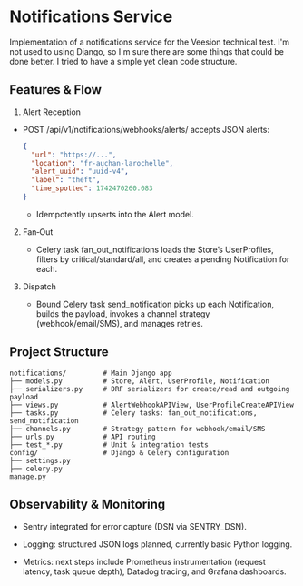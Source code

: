 # Notifications Service

Implementation of a notifications service for the Veesion technical test.
I'm not used to using Django, so I'm sure there are some things that could be done better. I tried to have a simple yet clean code structure.

## Features & Flow

1. Alert Reception

- POST /api/v1/notifications/webhooks/alerts/ accepts JSON alerts:

  ```json
  {
    "url": "https://...",
    "location": "fr-auchan-larochelle",
    "alert_uuid": "uuid-v4",
    "label": "theft",
    "time_spotted": 1742470260.083
  }
  ```

  - Idempotently upserts into the Alert model.

2. Fan‑Out

   - Celery task fan_out_notifications loads the Store’s UserProfiles, filters by critical/standard/all, and creates a pending Notification for each.

3. Dispatch

   - Bound Celery task send_notification picks up each Notification, builds the payload, invokes a channel strategy (webhook/email/SMS), and manages retries.

## Project Structure

```test
notifications/         # Main Django app
├── models.py          # Store, Alert, UserProfile, Notification
├── serializers.py     # DRF serializers for create/read and outgoing payload
├── views.py           # AlertWebhookAPIView, UserProfileCreateAPIView
├── tasks.py           # Celery tasks: fan_out_notifications, send_notification
├── channels.py        # Strategy pattern for webhook/email/SMS
├── urls.py            # API routing
├── test_*.py          # Unit & integration tests
config/                # Django & Celery configuration
├── settings.py
├── celery.py
manage.py
```

## Observability & Monitoring

- Sentry integrated for error capture (DSN via SENTRY_DSN).

- Logging: structured JSON logs planned, currently basic Python logging.

- Metrics: next steps include Prometheus instrumentation (request latency, task queue depth), Datadog tracing, and Grafana dashboards.

